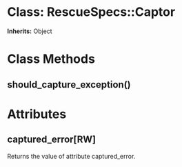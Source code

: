 # Class: RescueSpecs::Captor
**Inherits:** Object
    



# Class Methods
## should_capture_exception() [](#method-c-should_capture_exception)
# Attributes
## captured_error[RW] [](#attribute-i-captured_error)
Returns the value of attribute captured_error.


